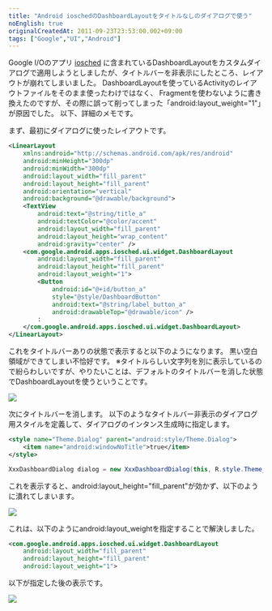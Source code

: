 ```yaml
---
title: "Android ioschedのDashboardLayoutをタイトルなしのダイアログで使う"
noEnglish: true
originalCreatedAt: 2011-09-23T23:53:00.002+09:00
tags: ["Google","UI","Android"]
---
```

Google I/Oのアプリ [iosched](http://code.google.com/p/iosched/) に含まれているDashboardLayoutをカスタムダイアログで適用しようとしましたが、タイトルバーを非表示にしたところ、レイアウトが崩れてしまいました。
DashboardLayoutを使っているActivityのレイアウトファイルをそのまま使ったわけではなく、 Fragmentを使わないように書き換えたのですが、その際に誤って削ってしまった「android:layout\_weight="1"」が原因でした。
以下、詳細のメモです。
<!--more-->
まず、最初にダイアログに使ったレイアウトです。

```xml
<LinearLayout
    xmlns:android="http://schemas.android.com/apk/res/android"
    android:minHeight="300dp"
    android:minWidth="300dp"
    android:layout_width="fill_parent"
    android:layout_height="fill_parent"
    android:orientation="vertical"
    android:background="@drawable/background">
    <TextView
        android:text="@string/title_a"
        android:textColor="@color/accent"
        android:layout_width="fill_parent"
        android:layout_height="wrap_content"
        android:gravity="center" />
    <com.google.android.apps.iosched.ui.widget.DashboardLayout
        android:layout_width="fill_parent"
        android:layout_height="fill_parent"
        android:layout_weight="1">
        <Button
            android:id="@+id/button_a"
            style="@style/DashboardButton"
            android:text="@string/label_button_a"
            android:drawableTop="@drawable/icon" />
        :
    </com.google.android.apps.iosched.ui.widget.DashboardLayout>
</LinearLayout>
```

これをタイトルバーありの状態で表示すると以下のようになります。
黒い空白領域ができてしまい不恰好です。
※タイトルらしい文字列を別に表示しているので紛らわしいですが、やりたいことは、デフォルトのタイトルバーを消した状態でDashboardLayoutを使うということです。

[![](/img/2011-09-android-ioscheddashboardlayout_1.png)](/img/2011-09-android-ioscheddashboardlayout_1.png)

次にタイトルバーを消します。
以下のようなタイトルバー非表示のダイアログ用スタイルを定義して、ダイアログのインタンス生成時に指定します。

```xml
<style name="Theme.Dialog" parent="android:style/Theme.Dialog">
    <item name="android:windowNoTitle">true</item>
</style>
```

```java
XxxDashboardDialog dialog = new XxxDashboardDialog(this, R.style.Theme_Dialog);
```

これを表示すると、android:layout\_height="fill\_parent"が効かず、以下のように潰れてしまいます。

[![](/img/2011-09-android-ioscheddashboardlayout_2.png)](/img/2011-09-android-ioscheddashboardlayout_2.png)

これは、以下のようにandroid:layout\_weightを指定することで解決しました。

```xml
<com.google.android.apps.iosched.ui.widget.DashboardLayout
    android:layout_width="fill_parent"
    android:layout_height="fill_parent"
    android:layout_weight="1">
```

以下が指定した後の表示です。

[![](/img/2011-09-android-ioscheddashboardlayout_3.png)](/img/2011-09-android-ioscheddashboardlayout_3.png)
